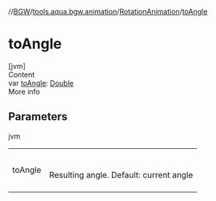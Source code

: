 //[BGW](../../../index.md)/[tools.aqua.bgw.animation](../index.md)/[RotationAnimation](index.md)/[toAngle](to-angle.md)



# toAngle  
[jvm]  
Content  
var [toAngle](to-angle.md): [Double](https://kotlinlang.org/api/latest/jvm/stdlib/kotlin/-double/index.html)  
More info  


## Parameters  
  
jvm  
  
| | |
|---|---|
| <a name="tools.aqua.bgw.animation/RotationAnimation/toAngle/#/PointingToDeclaration/"></a>toAngle| <a name="tools.aqua.bgw.animation/RotationAnimation/toAngle/#/PointingToDeclaration/"></a><br><br>Resulting angle. Default: current angle<br><br>|
  
  



